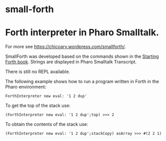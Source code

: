 # small-forth
# Forth interpreter in Pharo Smalltalk.

For more see https://chicoary.wordpress.com/smallforth/.

SmallForth was developed based on the commands shown in the [Starting Forth book](https://www.forth.com/starting-forth/1-forth-stacks-dictionary/). Strings are displayed in Pharo Smalltalk Transcript.

There is still no REPL available.

The following example shows how to run a program written in Forth in the Pharo environment:

```
ForthInterpreter new eval: '1 2 dup'
```

To get the top of the stack use:

```
(ForthInterpreter new eval: '1 2 dup';top) >>> 2
```

To obtain the contents of the stack use:

```
(ForthInterpreter new eval: '1 2 dup';stackCopy) asArray >>> #(2 2 1)
```

